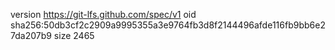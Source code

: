 version https://git-lfs.github.com/spec/v1
oid sha256:50db3cf2c2909a9995355a3e9764fb3d8f2144496afde116fb9bb6e27da207b9
size 2465
